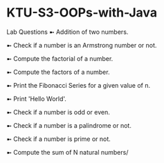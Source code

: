 # KTU-S3-OOPs-with-Java

Lab Questions 
➼ Addition of two numbers.

➼ Check if a number is an Armstrong number or not.

➼ Compute the factorial of a number.

➼ Compute the factors of a number.

➼ Print the Fibonacci Series for a given value of n.

➼ Print 'Hello World'.

➼ Check if a number is odd or even.

➼ Check if a number is a palindrome or not.

➼ Check if a number is prime or not.

➼ Compute the sum of N natural numbers/

